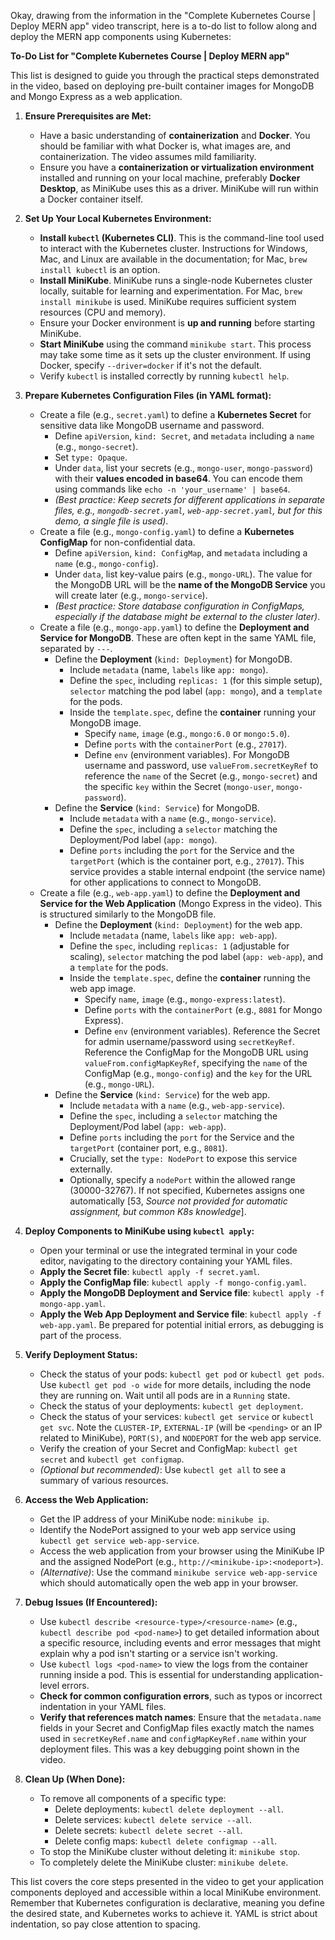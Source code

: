 Okay, drawing from the information in the "Complete Kubernetes Course | Deploy MERN app" video transcript, here is a to-do list to follow along and deploy the MERN app components using Kubernetes:

**To-Do List for "Complete Kubernetes Course | Deploy MERN app"**

This list is designed to guide you through the practical steps demonstrated in the video, based on deploying pre-built container images for MongoDB and Mongo Express as a web application.

1.  **Ensure Prerequisites are Met:**
    *   Have a basic understanding of **containerization** and **Docker**. You should be familiar with what Docker is, what images are, and containerization. The video assumes mild familiarity.
    *   Ensure you have a **containerization or virtualization environment** installed and running on your local machine, preferably **Docker Desktop**, as MiniKube uses this as a driver. MiniKube will run within a Docker container itself.

2.  **Set Up Your Local Kubernetes Environment:**
    *   **Install `kubectl` (Kubernetes CLI)**. This is the command-line tool used to interact with the Kubernetes cluster. Instructions for Windows, Mac, and Linux are available in the documentation; for Mac, `brew install kubectl` is an option.
    *   **Install MiniKube**. MiniKube runs a single-node Kubernetes cluster locally, suitable for learning and experimentation. For Mac, `brew install minikube` is used. MiniKube requires sufficient system resources (CPU and memory).
    *   Ensure your Docker environment is **up and running** before starting MiniKube.
    *   **Start MiniKube** using the command `minikube start`. This process may take some time as it sets up the cluster environment. If using Docker, specify `--driver=docker` if it's not the default.
    *   Verify `kubectl` is installed correctly by running `kubectl help`.

3.  **Prepare Kubernetes Configuration Files (in YAML format):**
    *   Create a file (e.g., `secret.yaml`) to define a **Kubernetes Secret** for sensitive data like MongoDB username and password.
        *   Define `apiVersion`, `kind: Secret`, and `metadata` including a `name` (e.g., `mongo-secret`).
        *   Set `type: Opaque`.
        *   Under `data`, list your secrets (e.g., `mongo-user`, `mongo-password`) with their **values encoded in base64**. You can encode them using commands like `echo -n 'your_username' | base64`.
        *   *(Best practice: Keep secrets for different applications in separate files, e.g., `mongodb-secret.yaml`, `web-app-secret.yaml`, but for this demo, a single file is used)*.
    *   Create a file (e.g., `mongo-config.yaml`) to define a **Kubernetes ConfigMap** for non-confidential data.
        *   Define `apiVersion`, `kind: ConfigMap`, and `metadata` including a `name` (e.g., `mongo-config`).
        *   Under `data`, list key-value pairs (e.g., `mongo-URL`). The value for the MongoDB URL will be the **name of the MongoDB Service** you will create later (e.g., `mongo-service`).
        *   *(Best practice: Store database configuration in ConfigMaps, especially if the database might be external to the cluster later)*.
    *   Create a file (e.g., `mongo-app.yaml`) to define the **Deployment and Service for MongoDB**. These are often kept in the same YAML file, separated by `---`.
        *   Define the **Deployment** (`kind: Deployment`) for MongoDB.
            *   Include `metadata` (name, `labels` like `app: mongo`).
            *   Define the `spec`, including `replicas: 1` (for this simple setup), `selector` matching the pod label (`app: mongo`), and a `template` for the pods.
            *   Inside the `template.spec`, define the **container** running your MongoDB image.
                *   Specify `name`, `image` (e.g., `mongo:6.0` or `mongo:5.0`).
                *   Define `ports` with the `containerPort` (e.g., `27017`).
                *   Define `env` (environment variables). For MongoDB username and password, use `valueFrom.secretKeyRef` to reference the `name` of the Secret (e.g., `mongo-secret`) and the specific `key` within the Secret (`mongo-user`, `mongo-password`).
        *   Define the **Service** (`kind: Service`) for MongoDB.
            *   Include `metadata` with a `name` (e.g., `mongo-service`).
            *   Define the `spec`, including a `selector` matching the Deployment/Pod label (`app: mongo`).
            *   Define `ports` including the `port` for the Service and the `targetPort` (which is the container port, e.g., `27017`). This service provides a stable internal endpoint (the service name) for other applications to connect to MongoDB.
    *   Create a file (e.g., `web-app.yaml`) to define the **Deployment and Service for the Web Application** (Mongo Express in the video). This is structured similarly to the MongoDB file.
        *   Define the **Deployment** (`kind: Deployment`) for the web app.
            *   Include `metadata` (name, `labels` like `app: web-app`).
            *   Define the `spec`, including `replicas: 1` (adjustable for scaling), `selector` matching the pod label (`app: web-app`), and a `template` for the pods.
            *   Inside the `template.spec`, define the **container** running the web app image.
                *   Specify `name`, `image` (e.g., `mongo-express:latest`).
                *   Define `ports` with the `containerPort` (e.g., `8081` for Mongo Express).
                *   Define `env` (environment variables). Reference the Secret for admin username/password using `secretKeyRef`. Reference the ConfigMap for the MongoDB URL using `valueFrom.configMapKeyRef`, specifying the `name` of the ConfigMap (e.g., `mongo-config`) and the `key` for the URL (e.g., `mongo-URL`).
        *   Define the **Service** (`kind: Service`) for the web app.
            *   Include `metadata` with a `name` (e.g., `web-app-service`).
            *   Define the `spec`, including a `selector` matching the Deployment/Pod label (`app: web-app`).
            *   Define `ports` including the `port` for the Service and the `targetPort` (container port, e.g., `8081`).
            *   Crucially, set the `type: NodePort` to expose this service externally.
            *   Optionally, specify a `nodePort` within the allowed range (30000-32767). If not specified, Kubernetes assigns one automatically [53, *Source not provided for automatic assignment, but common K8s knowledge*].

4.  **Deploy Components to MiniKube using `kubectl apply`:**
    *   Open your terminal or use the integrated terminal in your code editor, navigating to the directory containing your YAML files.
    *   **Apply the Secret file**: `kubectl apply -f secret.yaml`.
    *   **Apply the ConfigMap file**: `kubectl apply -f mongo-config.yaml`.
    *   **Apply the MongoDB Deployment and Service file**: `kubectl apply -f mongo-app.yaml`.
    *   **Apply the Web App Deployment and Service file**: `kubectl apply -f web-app.yaml`. Be prepared for potential initial errors, as debugging is part of the process.

5.  **Verify Deployment Status:**
    *   Check the status of your pods: `kubectl get pod` or `kubectl get pods`. Use `kubectl get pod -o wide` for more details, including the node they are running on. Wait until all pods are in a `Running` state.
    *   Check the status of your deployments: `kubectl get deployment`.
    *   Check the status of your services: `kubectl get service` or `kubectl get svc`. Note the `CLUSTER-IP`, `EXTERNAL-IP` (will be `<pending>` or an IP related to MiniKube), `PORT(S)`, and `NODEPORT` for the web app service.
    *   Verify the creation of your Secret and ConfigMap: `kubectl get secret` and `kubectl get configmap`.
    *   *(Optional but recommended)*: Use `kubectl get all` to see a summary of various resources.

6.  **Access the Web Application:**
    *   Get the IP address of your MiniKube node: `minikube ip`.
    *   Identify the NodePort assigned to your web app service using `kubectl get service web-app-service`.
    *   Access the web application from your browser using the MiniKube IP and the assigned NodePort (e.g., `http://<minikube-ip>:<nodeport>`).
    *   *(Alternative)*: Use the command `minikube service web-app-service` which should automatically open the web app in your browser.

7.  **Debug Issues (If Encountered):**
    *   Use `kubectl describe <resource-type>/<resource-name>` (e.g., `kubectl describe pod <pod-name>`) to get detailed information about a specific resource, including events and error messages that might explain why a pod isn't starting or a service isn't working.
    *   Use `kubectl logs <pod-name>` to view the logs from the container running inside a pod. This is essential for understanding application-level errors.
    *   **Check for common configuration errors**, such as typos or incorrect indentation in your YAML files.
    *   **Verify that references match names**: Ensure that the `metadata.name` fields in your Secret and ConfigMap files exactly match the names used in `secretKeyRef.name` and `configMapKeyRef.name` within your deployment files. This was a key debugging point shown in the video.

8.  **Clean Up (When Done):**
    *   To remove all components of a specific type:
        *   Delete deployments: `kubectl delete deployment --all`.
        *   Delete services: `kubectl delete service --all`.
        *   Delete secrets: `kubectl delete secret --all`.
        *   Delete config maps: `kubectl delete configmap --all`.
    *   To stop the MiniKube cluster without deleting it: `minikube stop`.
    *   To completely delete the MiniKube cluster: `minikube delete`.

This list covers the core steps presented in the video to get your application components deployed and accessible within a local MiniKube environment. Remember that Kubernetes configuration is declarative, meaning you define the desired state, and Kubernetes works to achieve it. YAML is strict about indentation, so pay close attention to spacing.